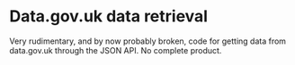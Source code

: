 Data.gov.uk data retrieval
============
Very rudimentary, and by now probably broken, code for getting data from data.gov.uk through the JSON API.
No complete product.
